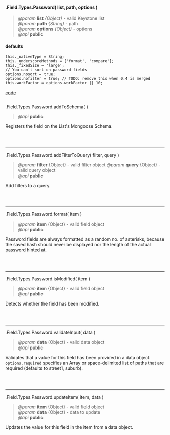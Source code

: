 #### .Field.Types.Password( list, path, options )  
> *@param* **list** _{Object}_  - valid Keystone list   
> *@param* **path** _{String}_  - path   
> *@param* **options** _{Object}_  - options   
> *@api* **public**  



<div class="code-header"> <h4>defaults</h4></div><pre class=" language-javascript"><code class="language-javascript">this._nativeType = String;
this._underscoreMethods = ['format', 'compare'];
this._fixedSize = 'large';
// You can't sort on password fields
options.nosort = true;
options.nofilter = true; // TODO: remove this when 0.4 is merged
this.workFactor = options.workFactor || 10;</code></pre>

<div class="code-header addGitHubLink" data-file="fields/types/password/PasswordType.js"> <a href="#" class="loadCode"> code</a></div><pre class=" language-javascript hideCode api"></pre> 


<span class="subMethod"> .Field.Types.Password.addToSchema(  ) </span>  
> *@api* **public**     

Registers the field on the List's Mongoose Schema.  
<div class="code-header addGitHubLink" data-file="fields/types/password/PasswordType.js#L23-L77"> &nbsp;</div><pre class=" language-javascript hideCode api"></pre> 

---
<span class="subMethod"> .Field.Types.Password.addFilterToQuery( filter, query )  </span> 
> *@param* **filter** {Object} - valid filter object
> *@param* **query** {Object} - valid query object  
> *@api* **public**   
  
Add filters to a query.  

<div class="code-header addGitHubLink" data-file="fields/types/password/PasswordType.js#L79-L86"> &nbsp;</div><pre class=" language-javascript hideCode api"></pre> 

---

<span class="subMethod"> .Field.Types.Password.format( item ) </span>  
> *@param* **item** {Object} - valid field object   
> *@api* **public**     

<p class="note"> Password fields are always formatted as a random no. of asterisks, because the saved hash should never be displayed nor the length of the actual password hinted at.</p>

<div class="code-header addGitHubLink" data-file="fields/types/password/PasswordType.js#L88-L103"> &nbsp;</div><pre class=" language-javascript hideCode api"></pre> 

---
<span class="subMethod"> .Field.Types.Password.isModified( item ) </span> 
> *@param* **item** {Object} - valid field object   
> *@api* **public**    

Detects whether the field has been modified.  

<div class="code-header addGitHubLink" data-file="fields/types/password/PasswordType.js#L169-L185">&nbsp; </div><pre class=" language-javascript hideCode api"></pre> 

---
<span class="subMethod"> .Field.Types.Password.validateInput( data )  </span> 
> *@param* **data** {Object} - valid data object  
> *@api* **public**   
  
Validates that a value for this field has been provided in a data object.  
`options.required` specifies an Array or space-delimited list of paths that are required (defaults to street1, suburb).  

<div class="code-header addGitHubLink" data-file="fields/types/password/PasswordType.js#L188-L230"> &nbsp;</div><pre class=" language-javascript hideCode api"></pre> 


---
<span class="subMethod"> .Field.Types.Password.updateItem( item, data )  </span> 
> *@param* **item** {Object} - valid field object  
> *@param* **data** {Object} - data to update  
> *@api* **public**  

Updates the value for this field in the item from a data object.

<div class="code-header addGitHubLink" data-file="fields/types/password/PasswordType.js#L233-L293"> &nbsp;</div><pre class=" language-javascript hideCode api"></pre> 

